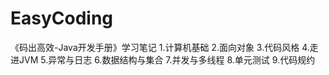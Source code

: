 # EasyCoding
《码出高效-Java开发手册》学习笔记
1.计算机基础
2.面向对象
3.代码风格
4.走进JVM
5.异常与日志
6.数据结构与集合
7.并发与多线程
8.单元测试
9.代码规约
